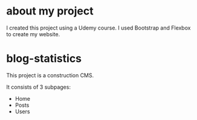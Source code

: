 # about my project
I created this project using a Udemy course.
I used Bootstrap and Flexbox to create my website.

# blog-statistics
This project is a construction CMS. 

It consists of 3 subpages:
- Home
- Posts
- Users
